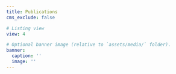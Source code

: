 ```yaml
---
title: Publications
cms_exclude: false

# Listing view
view: 4

# Optional banner image (relative to `assets/media/` folder).
banner:
  caption: ''
  image: ''
---
```

